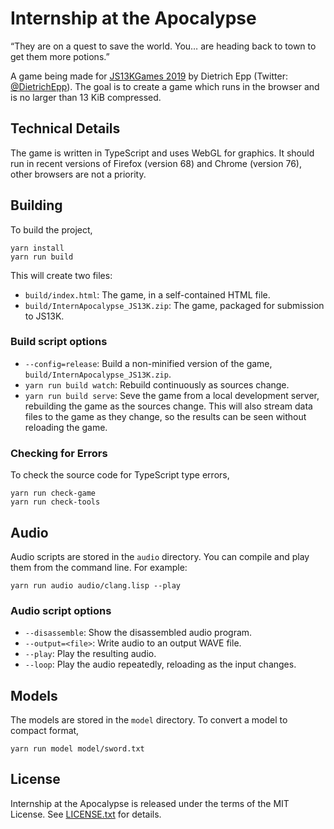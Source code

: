 # Internship at the Apocalypse

“They are on a quest to save the world. You… are heading back to town to get them more potions.”

A game being made for [JS13KGames 2019](http://js13kgames.com/) by Dietrich Epp (Twitter: [@DietrichEpp](https://twitter.com/DietrichEpp)). The goal is to create a game which runs in the browser and is no larger than 13 KiB compressed.

## Technical Details

The game is written in TypeScript and uses WebGL for graphics. It should run in recent versions of Firefox (version 68) and Chrome (version 76), other browsers are not a priority.

## Building

To build the project,

```shell
yarn install
yarn run build
```

This will create two files:

- `build/index.html`: The game, in a self-contained HTML file.
- `build/InternApocalypse_JS13K.zip`: The game, packaged for submission to JS13K.

### Build script options

- `--config=release`: Build a non-minified version of the game, `build/InternApocalypse_JS13K.zip`.
- `yarn run build watch`: Rebuild continuously as sources change.
- `yarn run build serve`: Seve the game from a local development server, rebuilding the game as the sources change. This will also stream data files to the game as they change, so the results can be seen without reloading the game.

### Checking for Errors

To check the source code for TypeScript type errors,

```shell
yarn run check-game
yarn run check-tools
```

## Audio

Audio scripts are stored in the `audio` directory. You can compile and play them from the command line. For example:

```shell
yarn run audio audio/clang.lisp --play
```

### Audio script options

- `--disassemble`: Show the disassembled audio program.
- `--output=<file>`: Write audio to an output WAVE file.
- `--play`: Play the resulting audio.
- `--loop`: Play the audio repeatedly, reloading as the input changes.

## Models

The models are stored in the `model` directory. To convert a model to compact format,

```shell
yarn run model model/sword.txt
```

## License

Internship at the Apocalypse is released under the terms of the MIT License. See [LICENSE.txt](LICENSE.txt) for details.
